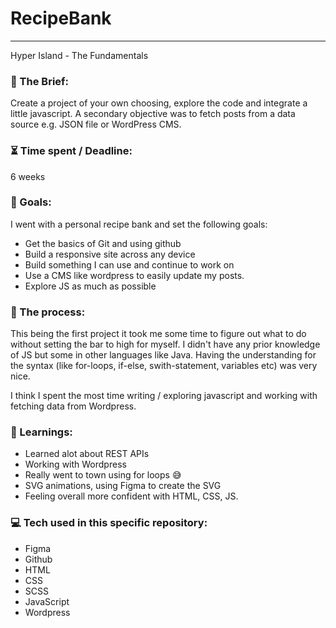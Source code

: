 # RecipeBank

---

Hyper Island - The Fundamentals

### :open_file_folder: The Brief:

Create a project of your own choosing, explore the code and integrate a little javascript. A secondary objective was to fetch posts from a data source e.g. JSON file or WordPress CMS.



### :hourglass_flowing_sand: Time spent / Deadline:

6 weeks

### :dart: Goals:

I went with a personal recipe bank and set the following goals:
- Get the basics of Git and using github
- Build a responsive site across any device
- Build something I can use and continue to work on
- Use a CMS like wordpress to easily update my posts.
- Explore JS as much as possible

### :grimacing: The process:

This being the first project it took me some time to figure out what to do without setting the 
bar to high for myself. I didn't have any prior knowledge of JS but some in other languages like Java.
Having the understanding for the syntax (like for-loops, if-else, swith-statement, variables etc) was very nice. 

I think I spent the most time writing / exploring javascript and working with fetching data from Wordpress.


### :blue_book: Learnings:

- Learned alot about REST APIs
- Working with Wordpress
- Really went to town using for loops :sweat_smile:
- SVG animations, using Figma to create the SVG
- Feeling overall more confident with HTML, CSS, JS.

### :computer: Tech used in this specific repository:

- Figma
- Github
- HTML
- CSS
- SCSS
- JavaScript
- Wordpress
